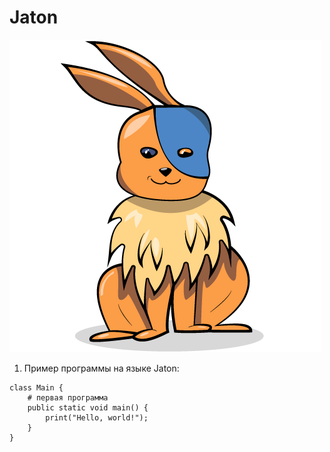 # Jaton
![Image of Yaktocat](https://raw.githubusercontent.com/FedorovVladimir/Jaton/master/Jaton.png)

1. Пример программы на языке Jaton:

```
class Main {
    # первая программа
    public static void main() {
        print("Hello, world!");
    }
}
```
